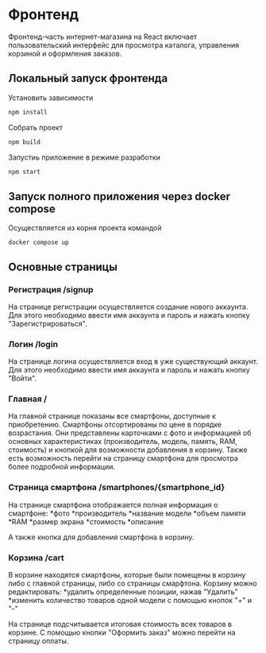 # Фронтенд
Фронтенд-часть интернет-магазина на React включает пользовательский интерфейс для просмотра каталога, управления корзиной и оформления заказов.
## Локальный запуск фронтенда
Установить зависимости
```bash
npm install
```
Собрать проект
```bash
npm build
```
Запустиь приложение в режиме разработки
```bash
npm start
```
## Запуск полного приложения через docker compose
Осуществляется из корня проекта командой
```
docker compose up
```
## Основные страницы

### Регистрация /signup

На странице регистрации осуществляется создание нового аккаунта. Для этого необходимо ввести имя аккаунта и пароль и нажать кнопку "Зарегистрироваться".

### Логин /login

На странице логина осуществляется вход в уже существующий аккаунт. Для этого необходимо ввести имя аккаунта и пароль и нажать кнопку "Войти".

### Главная /

На главной странице показаны все смартфоны, доступные к приобретению. Смартфоны отсортированы по цене в порядке возрастания. Они представлены карточками с фото и информацией об основных характеристиках (производитель, модель, память, RAM, стоимость) и кнопкой для возможности добавления в корзину. Также есть возможность перейти на страницу смартфона для просмотра более подробной информации.

### Страница смартфона /smartphones/{smartphone_id}

На странице смартфона отображается полная информация о смартфоне:
*фото
*производитель
*название модели
*объем памяти
*RAM
*размер экрана
*стоимость
*описание

А также кнопка для добавления смартфона в корзину.

### Корзина /cart

В корзине находятся смартфоны, которые были помещены в корзину либо с главной страницы, либо со страницы смарфтона. 
Корзину можно редактировать: 
*удалить определенные позиции, нажав "Удалить"
*изменить количество товаров одной модели с помощью кнопок "+" и "-"

На странице подсчитывается итоговая стоимость всех товаров в корзине.
С помощью кнопки "Оформить заказ" можно перейти на страницу оплаты.
